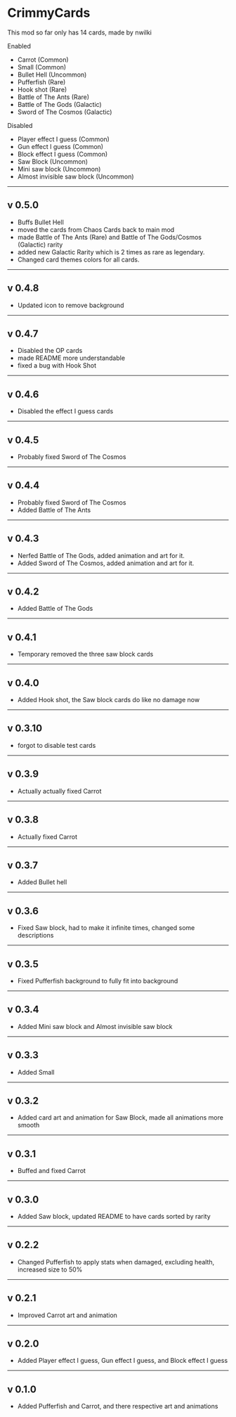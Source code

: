 # CrimmyCards
 This mod so far only has 14 cards, made by nwilki

Enabled

- Carrot (Common)
- Small (Common)
- Bullet Hell (Uncommon)
- Pufferfish (Rare)
- Hook shot (Rare)
- Battle of The Ants (Rare)
- Battle of The Gods (Galactic)
- Sword of The Cosmos (Galactic)

Disabled

- Player effect I guess (Common)
- Gun effect I guess (Common)
- Block effect I guess (Common)
- Saw Block (Uncommon)
- Mini saw block (Uncommon)
- Almost invisible saw block (Uncommon)

----
## v 0.5.0
- Buffs Bullet Hell
- moved the cards from Chaos Cards back to main mod
- made Battle of The Ants (Rare) and Battle of The Gods/Cosmos (Galactic) rarity 
- added new Galactic Rarity which is 2 times as rare as legendary.
- Changed card themes colors for all cards.
----
## v 0.4.8
- Updated icon to remove background
----
## v 0.4.7
- Disabled the OP cards
- made README more understandable
- fixed a bug with Hook Shot
----
## v 0.4.6
- Disabled the effect I guess cards
----
## v 0.4.5
- Probably fixed Sword of The Cosmos
----
## v 0.4.4
- Probably fixed Sword of The Cosmos
- Added Battle of The Ants
----
## v 0.4.3
- Nerfed Battle of The Gods, added animation and art for it.
- Added Sword of The Cosmos, added animation and art for it.
----
## v 0.4.2
- Added Battle of The Gods
----
## v 0.4.1
- Temporary removed the three saw block cards
----
## v 0.4.0
- Added Hook shot, the Saw block cards do like no damage now
----
## v 0.3.10
- forgot to disable test cards
----
## v 0.3.9
- Actually actually fixed Carrot
----
## v 0.3.8
- Actually fixed Carrot
----
## v 0.3.7
- Added Bullet hell
----
## v 0.3.6
- Fixed Saw block, had to make it infinite times, changed some descriptions
----
## v 0.3.5
- Fixed Pufferfish background to fully fit into background
----
## v 0.3.4
- Added Mini saw block and Almost invisible saw block
----
## v 0.3.3
- Added Small
----
## v 0.3.2
- Added card art and animation for Saw Block, made all animations more smooth
----
## v 0.3.1
- Buffed and fixed Carrot
----
## v 0.3.0
- Added Saw block, updated README to have cards sorted by rarity
----
## v 0.2.2
- Changed Pufferfish to apply stats when damaged, excluding health, increased size to 50%
----
## v 0.2.1
- Improved Carrot art and animation
----
## v 0.2.0
- Added Player effect I guess, Gun effect I guess, and Block effect I guess
----
## v 0.1.0
- Added Pufferfish and Carrot, and there respective art and animations